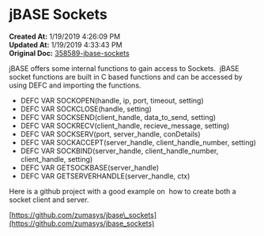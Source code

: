 # jBASE Sockets

**Created At:** 1/19/2019 4:26:09 PM  
**Updated At:** 1/19/2019 4:33:43 PM  
**Original Doc:** [358589-jbase-sockets](https://docs.jbase.com/coding-corner/358589-jbase-sockets)  


jBASE offers some internal functions to gain access to Sockets.  jBASE socket functions are built in C based functions and can be accessed by using DEFC and importing the functions.

- DEFC VAR SOCKOPEN(handle, ip, port, timeout, setting)
- DEFC VAR SOCKCLOSE(handle, setting)
- DEFC VAR SOCKSEND(client\_handle, data\_to\_send, setting)
- DEFC VAR SOCKRECV(client\_handle, recieve\_message, setting)
- DEFC VAR SOCKSERV(port, server\_handle, conDetails)
- DEFC VAR SOCKACCEPT(server\_handle, client\_handle\_number, setting)
- DEFC VAR SOCKBIND(server\_handle, client\_handle\_number, client\_handle, setting)
- DEFC VAR GETSOCKBASE(server\_handle)
- DEFC VAR GETSERVERHANDLE(server\_handle, ctx)




Here is a github project with a good example on  how to create both a socket client and server.

[https://github.com/zumasys/jbase\_sockets](https://github.com/zumasys/jbase_sockets)


